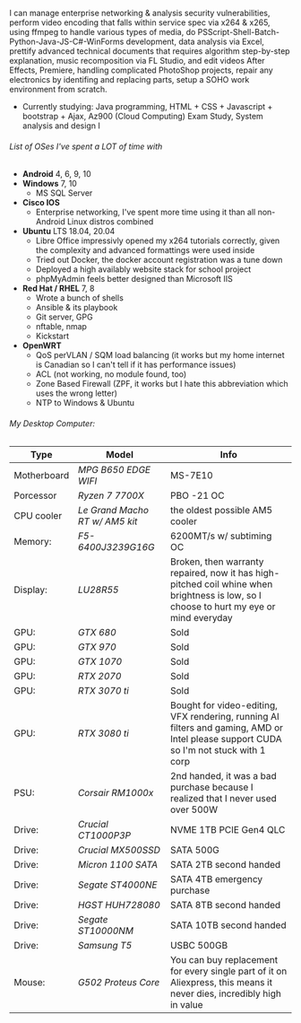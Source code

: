 I can manage enterprise networking & analysis security vulnerabilities, perform video encoding that falls within service spec via x264 & x265, using ffmpeg to handle various types of media, do PSScript-Shell-Batch-Python-Java-JS-C#-WinForms development, data analysis via Excel, prettify advanced technical documents that requires algorithm step-by-step explanation, music recomposition via FL Studio, and edit videos After Effects, Premiere, handling complicated PhotoShop projects, repair any electronics by identifing and replacing parts, setup a SOHO work environment from scratch.
  - Currently studying: Java programming, HTML + CSS + Javascript + bootstrap + Ajax, Az900 (Cloud Computing) Exam Study, System analysis and design I

###### List of OSes I've spent a LOT of time with
 - **Android** 4, 6, 9, 10
 - **Windows** 7, 10
   - MS SQL Server
 - **Cisco IOS**
   - Enterprise networking, I've spent more time using it than all non-Android Linux distros combined
 - **Ubuntu** LTS 18.04, 20.04
    - Libre Office impressivly opened my x264 tutorials correctly, given the complexity and advanced formattings were used inside
    - Tried out Docker, the docker account registration was a tune down
    - Deployed a high availably website stack for school project
    - phpMyAdmin feels better designed than Microsoft IIS
 - **Red Hat / RHEL** 7, 8
    - Wrote a bunch of shells
    - Ansible & its playbook
    - Git server, GPG
    - nftable, nmap
    - Kickstart
  - **OpenWRT**
    - QoS perVLAN / SQM load balancing (it works but my home internet is Canadian so I can't tell if it has performance issues)
    - ACL (not working, no module found, too)
    - Zone Based Firewall (ZPF, it works but I hate this abbreviation which uses the wrong letter)
    - NTP to Windows & Ubuntu
   
###### My Desktop Computer:
| Type        | Model                          | Info                                                                                                                                   |
|-------------|--------------------------------|----------------------------------------------------------------------------------------------------------------------------------------|
| Motherboard | *MPG B650 EDGE WIFI*           | MS-7E10                                                                                                                                |
| Porcessor   | *Ryzen 7 7700X*                | PBO -21 OC                                                                                                                             |
| CPU cooler  | *Le Grand Macho RT w/ AM5 kit* | the oldest possible AM5 cooler                                                                                                         |
| Memory:     | *F5-6400J3239G16G*             | 6200MT/s w/ subtiming OC                                                                                                               |
| Display:    | *LU28R55*                      | Broken, then warranty repaired, now it has high-pitched coil whine when brightness is low, so I choose to hurt my eye or mind everyday |
| GPU:        | *GTX 680*                      | Sold                                                                                                                                   |
| GPU:        | *GTX 970*                      | Sold                                                                                                                                   |
| GPU:        | *GTX 1070*                     | Sold                                                                                                                                   |
| GPU:        | *RTX 2070*                     | Sold                                                                                                                                   |
| GPU:        | *RTX 3070 ti*                  | Sold                                                                                                                                   |
| GPU:        | *RTX 3080 ti*                  | Bought for video-editing, VFX rendering, running AI filters and gaming, AMD or Intel please support CUDA so I'm not stuck with 1 corp  |
| PSU:        | *Corsair RM1000x*              | 2nd handed, it was a bad purchase because I realized that I never used over 500W                                                       |
| Drive:      | *Crucial CT1000P3P*            | NVME 1TB PCIE Gen4 QLC                                                                                                                 |
| Drive:      | *Crucial MX500SSD*             | SATA 500G                                                                                                                              |
| Drive:      | *Micron  1100 SATA*            | SATA 2TB second handed                                                                                                                 |
| Drive:      | *Segate  ST4000NE*             | SATA 4TB emergency purchase                                                                                                            |
| Drive:      | *HGST    HUH728080*            | SATA 8TB second handed                                                                                                                 |
| Drive:      | *Segate  ST10000NM*            | SATA 10TB second handed                                                                                                                |
| Drive:      | *Samsung T5*                   | USBC 500GB                                                                                                                             |
| Mouse:      | *G502 Proteus Core*            | You can buy replacement for every single part of it on Aliexpress, this means it never dies, incredibly high in value                  |
